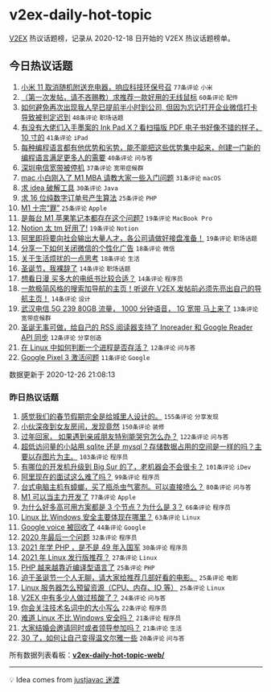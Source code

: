 # v2ex-daily-hot-topic

[V2EX](https://www.v2ex.com/) 热议话题榜，记录从 2020-12-18 日开始的 V2EX 热议话题榜单。

## 今日热议话题

<!-- TODAY BEGIN -->
1. [小米 11 取消随机附送充电器，响应科技环保号召](https://www.v2ex.com/t/739146) ``77条评论`` ``小米``
1. [（第一次发帖，请不吝赐教）求推荐一款好用的无线鼠标](https://www.v2ex.com/t/739092) ``60条评论`` ``配件``
1. [如何避免再次出现我人早已提前半小时到公司, 但因为忘记打开企业微信打卡导致被判定迟到](https://www.v2ex.com/t/739099) ``48条评论`` ``职场话题``
1. [有没有大佬们入手墨案的 Ink Pad X？看扫描版 PDF 电子书好像不错的样子， 10 寸的](https://www.v2ex.com/t/739181) ``41条评论`` ``iPad``
1. [每种编程语言都有他优势和劣势，能不能把这些优势集中起来，创建一门新的编程语言满足更多人的需要](https://www.v2ex.com/t/739096) ``40条评论`` ``问与答``
1. [深圳电信宽带被停机](https://www.v2ex.com/t/739133) ``37条评论`` ``宽带症候群``
1. [mac 小白刚入了 M1 MBA 请教大家一些入门问题](https://www.v2ex.com/t/739205) ``31条评论`` ``macOS``
1. [求 idea 破解工具](https://www.v2ex.com/t/739128) ``30条评论`` ``Java``
1. [求 16 位纯数字订单号产生算法](https://www.v2ex.com/t/739204) ``25条评论`` ``PHP``
1. [M1 十宗“罪”](https://www.v2ex.com/t/739152) ``25条评论`` ``Apple``
1. [是每台 M1 苹果笔记本都存在这个问题?](https://www.v2ex.com/t/739229) ``19条评论`` ``MacBook Pro``
1. [Notion 太 tm 好用了!](https://www.v2ex.com/t/739197) ``19条评论`` ``Notion``
1. [阿里即将要向社会输出大量人才，各公司请做好接盘准备！](https://www.v2ex.com/t/739153) ``19条评论`` ``职场话题``
1. [分享一下如何关闭微信的个性化广告](https://www.v2ex.com/t/739209) ``18条评论`` ``微信``
1. [关于生活烦扰的一点思考](https://www.v2ex.com/t/739142) ``18条评论`` ``生活``
1. [圣诞节，我裸辞了](https://www.v2ex.com/t/739239) ``14条评论`` ``职场话题``
1. [想看日漫 买多大的电纸书比较合适？](https://www.v2ex.com/t/739217) ``14条评论`` ``程序员``
1. [一款极简风格的搜索加导航的主页！听说在 V2EX 发帖前必须先亮出自己的导航主页！](https://www.v2ex.com/t/739104) ``14条评论`` ``设计``
1. [武汉电信 5G 239 80GB 流量， 1000 分钟语音， 1G 宽带 马上来了](https://www.v2ex.com/t/739090) ``13条评论`` ``宽带症候群``
1. [圣诞无事可做，给自己的 RSS 阅读器支持了 Inoreader 和 Google Reader API 同步](https://www.v2ex.com/t/739195) ``12条评论`` ``分享创造``
1. [在 Linux 中如何判断一个进程是否存活？](https://www.v2ex.com/t/739119) ``12条评论`` ``问与答``
1. [Google Pixel 3 激活问题](https://www.v2ex.com/t/739231) ``11条评论`` ``Google``

数据更新于 2020-12-26 21:08:13
<!-- TODAY END -->

### 昨日热议话题

<!-- YESTERDAY BEGIN -->
1. [感觉我们的春节假期完全是给城里人设计的。](https://www.v2ex.com/t/738784) ``155条评论`` ``分享发现``
1. [小伙深夜到女友房间，发现竟然](https://www.v2ex.com/t/738853) ``150条评论`` ``装修``
1. [过年回家，
如果遇到亲戚朋友特别能哭穷怎么办？](https://www.v2ex.com/t/738774) ``122条评论`` ``问与答``
1. [超低访问量的小站用 sqlite 还是 mysql？存储数据占用的空间是一样的吗？主要以存图片为主。](https://www.v2ex.com/t/738766) ``103条评论`` ``程序员``
1. [有哪位的开发机升级到 Big Sur 的了，老机器会不会很卡？](https://www.v2ex.com/t/738788) ``101条评论`` ``iDev``
1. [阿里现在的面试这么难了吗？](https://www.v2ex.com/t/738815) ``99条评论`` ``程序员``
1. [台式电脑主机有蟑螂，买了瓶杀虫气雾剂。可以直接喷么？](https://www.v2ex.com/t/738787) ``80条评论`` ``问与答``
1. [M1 可以当主力开发了](https://www.v2ex.com/t/738763) ``77条评论`` ``Apple``
1. [为什么好多高可用方案都是 3 个节点？为什么是 3？](https://www.v2ex.com/t/738827) ``66条评论`` ``程序员``
1. [Linux 比 Windows 安全主要体现在哪里？](https://www.v2ex.com/t/738949) ``63条评论`` ``Linux``
1. [Google voice 被回收了](https://www.v2ex.com/t/739009) ``44条评论`` ``Google``
1. [2020 年最后一个问题](https://www.v2ex.com/t/738823) ``32条评论`` ``程序员``
1. [2021 年学 PHP ，是不是 49 年入国军](https://www.v2ex.com/t/738928) ``30条评论`` ``程序员``
1. [2021 年 Linux 发行版推荐？](https://www.v2ex.com/t/739057) ``27条评论`` ``Linux``
1. [PHP 越来越靠近编译型语言了](https://www.v2ex.com/t/739051) ``25条评论`` ``PHP``
1. [迫于圣诞节一个人无聊，请大家给推荐几部好看的电影。](https://www.v2ex.com/t/739036) ``25条评论`` ``电影``
1. [Linux 服务器怎么预留资源（CPU、内存、IO 等）](https://www.v2ex.com/t/739016) ``25条评论`` ``Linux``
1. [V2EX 中有多少人做过核酸了？](https://www.v2ex.com/t/739018) ``24条评论`` ``问与答``
1. [你会关注技术名词中的大小写么](https://www.v2ex.com/t/738904) ``22条评论`` ``程序员``
1. [难道 Linux 不比 Windows 安全吗？](https://www.v2ex.com/t/738971) ``21条评论`` ``程序员``
1. [大家结婚会邀请同时或者领导参加吗？](https://www.v2ex.com/t/738923) ``21条评论`` ``生活``
1. [30 了，如何让自己变得温文尔雅一些](https://www.v2ex.com/t/738898) ``20条评论`` ``问与答``
<!-- YESTERDAY END -->

所有数据列表看板：**[v2ex-daily-hot-topic-web/](https://realleonardo.github.io/v2ex-daily-hot-topic-web/)**

---

💡 Idea comes from [justjavac 迷渡](https://github.com/justjavac/)
